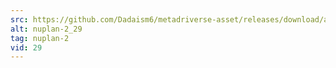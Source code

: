 ```yaml
---
src: https://github.com/Dadaism6/metadriverse-asset/releases/download/assetsv1.0.2/nuplan-2_29.mp4
alt: nuplan-2_29
tag: nuplan-2
vid: 29
---
```

